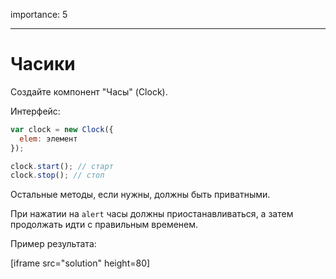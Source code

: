 importance: 5

---

# Часики

Создайте компонент "Часы" (Clock).

Интерфейс:

```js
var clock = new Clock({
  elem: элемент
});

clock.start(); // старт
clock.stop(); // стоп
```

Остальные методы, если нужны, должны быть приватными.

При нажатии на `alert` часы должны приостанавливаться, а затем продолжать идти с правильным временем.

Пример результата:

[iframe src="solution" height=80]

